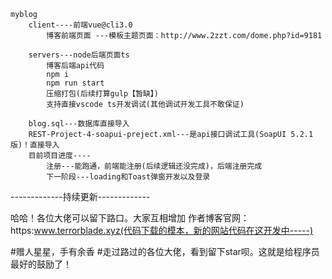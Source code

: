     myblog
        client----前端vue@cli3.0    
            博客前端页面 ---模板主题页面：http://www.2zzt.com/dome.php?id=9181

        servers---node后端页面ts
            博客后端api代码
            npm i 
            npm run start
            压缩打包(后续打算gulp【暂缺】)
            支持直接vscode ts开发调试(其他调试开发工具不敢保证)

        blog.sql---数据库直接导入
        REST-Project-4-soapui-preject.xml---是api接口调试工具(SoapUI 5.2.1版)！直接导入
        目前项目进度----
            注册---能跑通，前端能注册(后续逻辑还没完成)，后端注册完成
            下一阶段---loading和Toast弹窗开发以及登录

-------------持续更新-------------

哈哈！各位大佬可以留下路口。大家互相增加
作者博客官网：https:www.terrorblade.xyz(代码下载的模本，新的网站代码在这开发中-----)

#赠人星星，手有余香
#走过路过的各位大佬，看到留下star呗。这就是给程序员最好的鼓励了！

